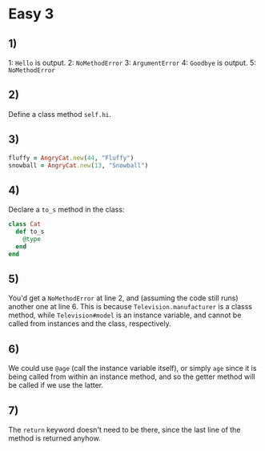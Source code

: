 # Easy 3

## 1)

1: `Hello` is output.
2: `NoMethodError`
3: `ArgumentError`
4: `Goodbye` is output.
5: `NoMethodError`

## 2)

Define a class method `self.hi`.

## 3)

```ruby
fluffy = AngryCat.new(44, "Fluffy")
snowball = AngryCat.new(13, "Snowball")
```

## 4)

Declare a `to_s` method in the class:

```ruby
class Cat
  def to_s
    @type
  end
end
```

## 5)

You'd get a `NoMethodError` at line 2, and (assuming the code still runs) another one at line 6. This is because `Television.manufacturer` is a classs method, while `Television#model` is an instance variable, and cannot be called from instances and the class, respectively.

## 6)

We could use `@age` (call the instance variable itself), or simply `age` since it is being called from within an instance method, and so the getter method will be called if we use the latter.

## 7)

The `return` keyword doesn't need to be there, since the last line of the method is returned anyhow.
